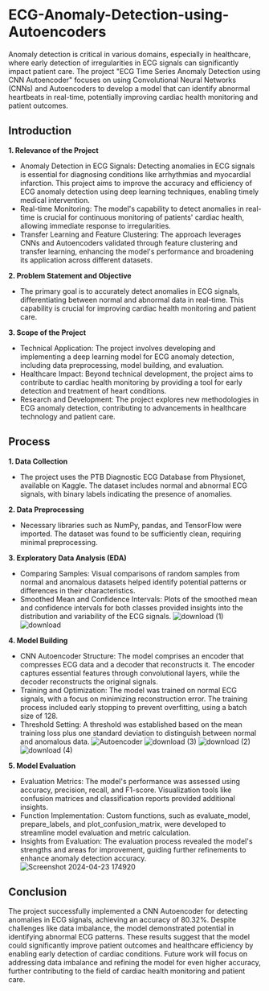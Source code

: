 # ECG-Anomaly-Detection-using-Autoencoders
Anomaly detection is critical in various domains, especially in healthcare, where early detection of irregularities in ECG signals can significantly impact patient care. The project "ECG Time Series Anomaly Detection using CNN Autoencoder" focuses on using Convolutional Neural Networks (CNNs) and Autoencoders to develop a model that can identify abnormal heartbeats in real-time, potentially improving cardiac health monitoring and patient outcomes.
## Introduction
**1. Relevance of the Project**

- Anomaly Detection in ECG Signals: Detecting anomalies in ECG signals is essential for diagnosing conditions like arrhythmias and myocardial infarction. This project aims to improve the accuracy and efficiency of ECG anomaly detection using deep learning techniques, enabling timely medical intervention.
- Real-time Monitoring: The model's capability to detect anomalies in real-time is crucial for continuous monitoring of patients' cardiac health, allowing immediate response to irregularities.
- Transfer Learning and Feature Clustering: The approach leverages CNNs and Autoencoders validated through feature clustering and transfer learning, enhancing the model's performance and broadening its application across different datasets.

**2. Problem Statement and Objective**
- The primary goal is to accurately detect anomalies in ECG signals, differentiating between normal and abnormal data in real-time. This capability is crucial for improving cardiac health monitoring and patient care.

**3. Scope of the Project**
- Technical Application: The project involves developing and implementing a deep learning model for ECG anomaly detection, including data preprocessing, model building, and evaluation.
- Healthcare Impact: Beyond technical development, the project aims to contribute to cardiac health monitoring by providing a tool for early detection and treatment of heart conditions.
- Research and Development: The project explores new methodologies in ECG anomaly detection, contributing to advancements in healthcare technology and patient care.

## Process
**1. Data Collection**
- The project uses the PTB Diagnostic ECG Database from Physionet, available on Kaggle. The dataset includes normal and abnormal ECG signals, with binary labels indicating the presence of anomalies.

**2. Data Preprocessing**
- Necessary libraries such as NumPy, pandas, and TensorFlow were imported. The dataset was found to be sufficiently clean, requiring minimal preprocessing.

**3. Exploratory Data Analysis (EDA)**
- Comparing Samples: Visual comparisons of random samples from normal and anomalous datasets helped identify potential patterns or differences in their characteristics.
- Smoothed Mean and Confidence Intervals: Plots of the smoothed mean and confidence intervals for both classes provided insights into the distribution and variability of the ECG signals.
![download (1)](https://github.com/user-attachments/assets/338b1b51-344a-4061-b66c-3468e8fa75d7)
![download](https://github.com/user-attachments/assets/45e86b7f-aa6c-4ced-8c77-0e2bca6fe44d)


**4. Model Building**
- CNN Autoencoder Structure: The model comprises an encoder that compresses ECG data and a decoder that reconstructs it. The encoder captures essential features through convolutional layers, while the decoder reconstructs the original signals.
- Training and Optimization: The model was trained on normal ECG signals, with a focus on minimizing reconstruction error. The training process included early stopping to prevent overfitting, using a batch size of 128.
- Threshold Setting: A threshold was established based on the mean training loss plus one standard deviation to distinguish between normal and anomalous data.
![Autoencoder](https://github.com/user-attachments/assets/c28ba701-168f-47a0-8d40-4f3e2167c9ea)
![download (3)](https://github.com/user-attachments/assets/53b4d1b6-fb93-4599-b6bf-905adb6d06e9)
![download (2)](https://github.com/user-attachments/assets/bdbd9bf8-e6cf-4388-998c-66556ba87455)
![download (4)](https://github.com/user-attachments/assets/ff967d98-ba9f-4bd2-b8b2-9cc89d66c21e)

**5. Model Evaluation**
- Evaluation Metrics: The model's performance was assessed using accuracy, precision, recall, and F1-score. Visualization tools like confusion matrices and classification reports provided additional insights.
- Function Implementation: Custom functions, such as evaluate_model, prepare_labels, and plot_confusion_matrix, were developed to streamline model evaluation and metric calculation.
- Insights from Evaluation: The evaluation process revealed the model's strengths and areas for improvement, guiding further refinements to enhance anomaly detection accuracy.
![Screenshot 2024-04-23 174920](https://github.com/user-attachments/assets/7a2a1614-c3b8-46fc-a09d-c0cf7b551487)


## Conclusion
The project successfully implemented a CNN Autoencoder for detecting anomalies in ECG signals, achieving an accuracy of 80.32%. Despite challenges like data imbalance, the model demonstrated potential in identifying abnormal ECG patterns. These results suggest that the model could significantly improve patient outcomes and healthcare efficiency by enabling early detection of cardiac conditions. Future work will focus on addressing data imbalance and refining the model for even higher accuracy, further contributing to the field of cardiac health monitoring and patient care.
